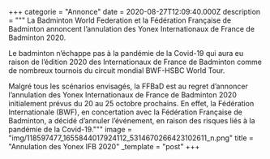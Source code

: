 +++
categorie = "Annonce"
date = 2020-08-27T12:09:40.000Z
description = """
La Badminton World Federation et la Fédération Française de Badminton annoncent l’annulation des Yonex Internationaux de France de Badminton 2020.

Le badminton n’échappe pas à la pandémie de la Covid-19 qui aura eu raison de l’édition 2020 des Internationaux de France de Badminton comme de nombreux tournois du circuit mondial BWF-HSBC World Tour.

Malgré tous les scénarios envisagés, la FFBaD est au regret d’annoncer l’annulation des Yonex Internationaux de France de Badminton 2020 initialement prévus du 20 au 25 octobre prochains. En effet, la Fédération Internationale (BWF), en concertation avec la Fédération Française de Badminton, a décidé d’annuler l’événement, en raison des risques liés à la pandémie de la Covid-19."""
image = "img/118597477_1655844017924112_5314670266423102611_n.png"
title = "Annulation des Yonex IFB 2020"
_template = "post"
+++

